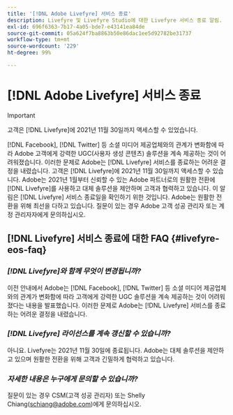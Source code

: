```yaml
---
title: '[!DNL Adobe Livefyre] 서비스 종료'
description: Livefyre 및 Livefyre Studio에 대한 Livefyre 서비스 종료 알림.
exl-id: 696f6363-7b17-4a05-bde7-e43141ea84de
source-git-commit: 05a624f7ba8863b50e86dac1ee5d92782be31737
workflow-type: tm+mt
source-wordcount: '229'
ht-degree: 99%

---
```


# [!DNL Adobe Livefyre] 서비스 종료

>[!IMPORTANT]
>
>고객은 [!DNL Livefyre]에 2021년 11월 30일까지 액세스할 수 있었습니다.

[!DNL Facebook], [!DNL Twitter] 등 소셜 미디어 제공업체와의 관계가 변화함에 따라 Adobe 고객에게 강력한 UGC(사용자 생성 콘텐츠) 솔루션을 계속 제공하는 것이 어려워졌습니다. 이러한 문제로 Adobe는 [!DNL Livefyre] 서비스를 종료하는 어려운 결정을 내렸습니다. 고객은 [!DNL Livefyre]에 2021년 11월 30일까지 액세스할 수 있습니다. Adobe는 2021년 1월부터 신뢰할 수 있는 Adobe 파트너로의 원활한 전환에 [!DNL Livefyre]를 사용하고 대체 솔루션을 제안하며 고객과 협력하고 있습니다. 이 알림은 [!DNL Livefyre] 서비스 종료일을 확인하기 위한 것입니다. Adobe는 원활한 전환을 위해 최선을 다하고 있습니다. 질문이 있는 경우 Adobe 고객 성공 관리자 또는 계정 관리자자에게 문의하십시오.

## [!DNL Livefyre] 서비스 종료에 대한 FAQ {#livefyre-eos-faq}

### **_[!DNL Livefyre]와 함께 무엇이 변경됩니까?_**

이전 안내에서 Adobe는 [!DNL Facebook], [!DNL Twitter] 등 소셜 미디어 제공업체와의 관계가 변화함에 따라 고객에게 강력한 UGC 솔루션을 계속 제공하는 것이 어려워졌다는 내용을 발표했습니다. 이러한 문제로 Adobe는 [!DNL Livefyre] 서비스를 종료하는 어려운 결정을 내렸습니다.

### **_[!DNL Livefyre] 라이선스를 계속 갱신할 수 있습니까?_**

아니요. Livefyre는 2021년 11월 30일에 종료됩니다. Adobe는 대체 솔루션을 제안하고 있으며 원활한 전환을 위해 고객과 긴밀하게 협력하고 있습니다.

### **_자세한 내용은 누구에게 문의할 수 있습니까?_**

질문이 있는 경우 CSM(고객 성공 관리자) 또는 Shelly Chiang(schiang@adobe.com)에게 문의하십시오.
